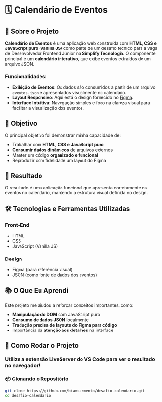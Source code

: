 # 🗓️ Calendário de Eventos

## 📖 Sobre o Projeto

**Calendário de Eventos** é uma aplicação web construída com **HTML, CSS e JavaScript puro (vanilla JS)** como parte de um desafio técnico para a vaga de Desenvolvedor Frontend Júnior na **Simplify Tecnologia**. O componente principal é um **calendário interativo**, que exibe eventos extraídos de um arquivo JSON.

### Funcionalidades:
- **Exibição de Eventos**: Os dados são consumidos a partir de um arquivo `eventos.json` e apresentados visualmente no calendário.  
- **Layout Responsivo**: Aqui está o design fornecido no [Figma](https://www.figma.com/design/imYbkhqGWDeSqTe7uYdhwH/Simplify-Tecnologia%3A-Desafio-T%C3%A9cnico---Desenvolvedor-Frontend-J%C3%BAnior?node-id=0-1&t=U33yR0AbOCMsNx8v-1).  
- **Interface Intuitiva**: Navegação simples e foco na clareza visual para facilitar a visualização dos eventos.  

## 🎯 Objetivo

O principal objetivo foi demonstrar minha capacidade de:
- Trabalhar com **HTML, CSS e JavaScript puro**
- **Consumir dados dinâmicos** de arquivos externos
- Manter um código **organizado e funcional**
- Reproduzir com fidelidade um layout do Figma

## 🚀 Resultado

O resultado é uma aplicação funcional que apresenta corretamente os eventos no calendário, mantendo a estrutura visual definida no design.  

## 🛠️ Tecnologias e Ferramentas Utilizadas

### **Front-End**
- HTML  
- CSS  
- JavaScript (Vanilla JS)  

### **Design**
- Figma (para referência visual)  
- JSON (como fonte de dados dos eventos)

## 📚 O Que Eu Aprendi

Este projeto me ajudou a reforçar conceitos importantes, como:
- **Manipulação do DOM** com JavaScript puro  
- **Consumo de dados JSON** localmente  
- **Tradução precisa de layouts do Figma para código**  
- Importância da **atenção aos detalhes** na interface

## 🔧 Como Rodar o Projeto

### Utilize a extensão LiveServer do VS Code para ver o resultado no navegador!  

### 📦 Clonando o Repositório
```bash
git clone https://github.com/biamsarmento/desafio-calendario.git
cd desafio-calendario
